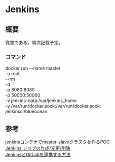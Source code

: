 # Jenkins

## 概要
覚書である。順次記載予定。

### コマンド
docker run --name master\
  -u root \
  --rm \
  -d \
  -p 8080:8080 \
  -p 50000:50000 \
  -v jenkins-data:/var/jenkins_home \
  -v /var/run/docker.sock:/var/run/docker.sock \
  jenkinsci/blueocean


## 参考
<!-- [DockerでJenkinsを構築](https://qiita.com/i_whammy_/items/84b71c56d70817803472)  
[Jenkinsのパスワード確認](https://qiita.com/penguin_dream/items/e1c8a7174fc27d1e0b49)  
[Jenkinsの使い方](https://eng-entrance.com/jenkins-use)  
[slave](https://teratail.com/questions/126089)   -->
[jenkinsコンテナでmaster-slaveクラスタを作るPOC](https://qiita.com/penguin_dream/items/154497c8b23647df9620)  
[Jenkins ジョブの作成/変更/削除](https://itsakura.com/tool-jenkins-hello#s1)  
[JenkinsとGitLabを連携する方法](https://qiita.com/takamii228/items/3598f403518c296f93f3)
